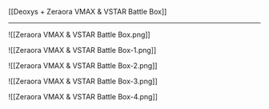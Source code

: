 [[Deoxys + Zeraora VMAX & VSTAR Battle Box]]

----

![[Zeraora VMAX & VSTAR Battle Box.png]]

![[Zeraora VMAX & VSTAR Battle Box-1.png]]

![[Zeraora VMAX & VSTAR Battle Box-2.png]]

![[Zeraora VMAX & VSTAR Battle Box-3.png]]

![[Zeraora VMAX & VSTAR Battle Box-4.png]]


